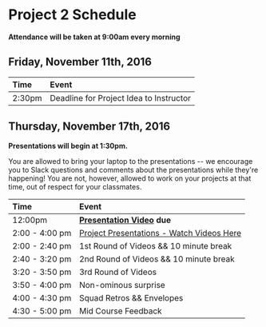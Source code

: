 # Project 2 Schedule

**Attendance will be taken at 9:00am every morning**

## Friday, November 11th, 2016

| Time   | Event                                   |
|:-------|:----------------------------------------|
| 2:30pm | Deadline for Project Idea to Instructor |

## Thursday, November 17th, 2016

**Presentations will begin at 1:30pm.**

You are allowed to bring your laptop to the presentations -- we encourage you to Slack questions and comments about the presentations while they're happening! You are not, however, allowed to work on your projects at that time, out of respect for your classmates.

| Time          | Event                                             |
|:--------------|:--------------------------------------------------|
| 12:00pm        | **[Presentation Video](./presentations.md) due** |
| 2:00 - 4:00 pm | [Project Presentations - Watch Videos Here](./wdi13_presentation_videos.md)      |
| 2:00 - 2:40 pm | 1st Round of Videos && 10 minute break                   |
| 2:40 - 3:20 pm | 2nd Round of Videos && 10 minute break                   |
| 3:20 - 3:50 pm | 3rd Round of Videos             |
| 3:50 - 4:00 pm | Non-ominous surprise |
| 4:00 - 4:30 pm | Squad Retros && Envelopes |
| 4:30 - 5:00 pm | Mid Course Feedback |

